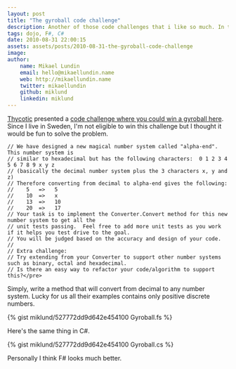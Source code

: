 ```yaml
---
layout: post
title: "The gyroball code challenge"
description: Another of those code challenges that i like so much. In this instance you're going to convert numbers in different number systems.
tags: dojo, F#, C#
date: 2010-08-31 22:00:15
assets: assets/posts/2010-08-31-the-gyroball-code-challenge
image: 
author:
    name: Mikael Lundin
    email: hello@mikaellundin.name
    web: http://mikaellundin.name
    twitter: mikaellundin
    github: miklund
    linkedin: miklund
---
```


[Thycotic](http://www.thycotic.com/) presented a [code challenge where you could win a gyroball here](http://thycoticsolutionsblog.wordpress.com/2010/08/12/code-challenge-win-a-gyroball/). Since I live in Sweden, I'm not eligible to win this challenge but I thought it would be fun to solve the problem.

```
// We have designed a new magical number system called "alpha-end".  This number system is
// similar to hexadecimal but has the following characters:  0 1 2 3 4 5 6 7 8 9 x y z
// (basically the decimal number system plus the 3 characters x, y and z)
// Therefore converting from decimal to alpha-end gives the following:
//    5   =>   5
//    10  =>   x
//    13  =>   10
//    20  =>   17
// Your task is to implement the Converter.Convert method for this new number system to get all the
// unit tests passing.  Feel free to add more unit tests as you work if it helps you test drive to the goal.
// You will be judged based on the accuracy and design of your code.
//
// Extra challenge:
// Try extending from your Converter to support other number systems such as binary, octal and hexadecimal.
// Is there an easy way to refactor your code/algorithm to support this?</pre>
```

Simply, write a method that will convert from decimal to any number system. Lucky for us all their examples contains only positive discrete numbers.

{% gist miklund/527772dd9d642e454100 Gyroball.fs %}

Here's the same thing in C#.

{% gist miklund/527772dd9d642e454100 Gyroball.cs %}

Personally I think F# looks much better.
